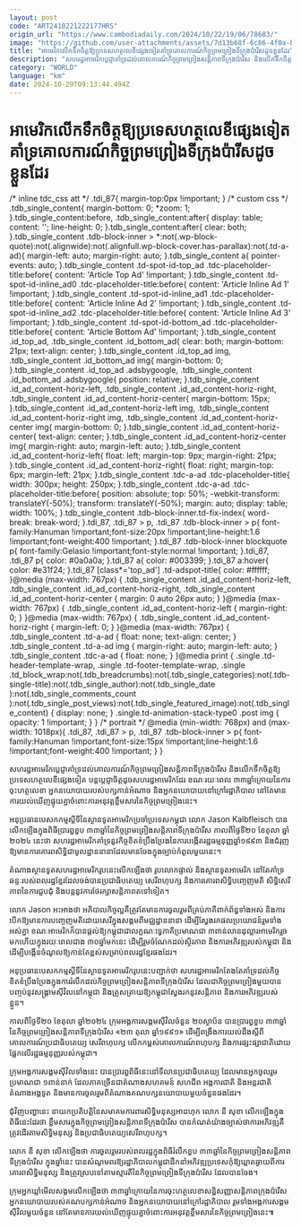 ```yaml
---
layout: post
code: "ART2410221222177HRS"
origin_url: "https://www.cambodiadaily.com/2024/10/22/19/06/78683/"
image: "https://github.com/user-attachments/assets/7d13b68f-6c86-4f0a-bf25-11af3bb56413"
title: "អាមេរិក​លើក​ទឹកចិត្ត​ឱ្យ​ប្រទេស​ហត្ថលេខី​ផ្សេង​ទៀត​គាំទ្រ​គោលការណ៍​កិច្ចព្រមព្រៀង​ទីក្រុង​ប៉ារីស​ដូច​ខ្លួន​ដែរ"
description: "សហរដ្ឋ​អាមេរិក​ប្ដេជ្ញា​គាំទ្រ​ដល់​គោលការណ៍​កិច្ចព្រមព្រៀង​សន្តិភាព​ទីក្រុង​ប៉ារីស និង​លើក​ទឹកចិត្ត​ឱ្យ​ប្រទេស​ហត្ថលេខី​ផ្សេង​ទៀត បន្ត​ប្ដេជ្ញា​ចិត្ត​ដូច​សហរដ្ឋ​អាមេរិក​ដែរ ខណៈ​រយៈពេល ៣៣​ឆ្នាំ​ក្រោយ​នៃ​ការ​ចុះហត្ថលេខា អ្នក​នយោបាយ​របស់​បក្ស​កាន់​អំណាច និង​អ្នក​នយោបាយ​នៅ​ក្រៅ​រដ្ឋាភិបាល នៅតែ​មាន​ការ​យល់​ឃើញ​ផ្ទុយ​គ្នា​ចំពោះ​ការ​អនុវត្ត​ខ្លឹមសារ​នៃ​កិច្ចព្រមព្រៀង​នេះ។"
category: "WORLD"
language: "km"
date: 2024-10-29T09:13:44.494Z
---
```


# អាមេរិក​លើក​ទឹកចិត្ត​ឱ្យ​ប្រទេស​ហត្ថលេខី​ផ្សេង​ទៀត​គាំទ្រ​គោលការណ៍​កិច្ចព្រមព្រៀង​ទីក្រុង​ប៉ារីស​ដូច​ខ្លួន​ដែរ

/\* inline tdc\_css att \*/ .tdi\_87{ margin-top:0px !important; } /\* custom css \*/ .tdb\_single\_content{ margin-bottom: 0; \*zoom: 1; }.tdb\_single\_content:before, .tdb\_single\_content:after{ display: table; content: ''; line-height: 0; }.tdb\_single\_content:after{ clear: both; }.tdb\_single\_content .tdb-block-inner > \*:not(.wp-block-quote):not(.alignwide):not(.alignfull.wp-block-cover.has-parallax):not(.td-a-ad){ margin-left: auto; margin-right: auto; }.tdb\_single\_content a{ pointer-events: auto; }.tdb\_single\_content .td-spot-id-top\_ad .tdc-placeholder-title:before{ content: 'Article Top Ad' !important; }.tdb\_single\_content .td-spot-id-inline\_ad0 .tdc-placeholder-title:before{ content: 'Article Inline Ad 1' !important; }.tdb\_single\_content .td-spot-id-inline\_ad1 .tdc-placeholder-title:before{ content: 'Article Inline Ad 2' !important; }.tdb\_single\_content .td-spot-id-inline\_ad2 .tdc-placeholder-title:before{ content: 'Article Inline Ad 3' !important; }.tdb\_single\_content .td-spot-id-bottom\_ad .tdc-placeholder-title:before{ content: 'Article Bottom Ad' !important; }.tdb\_single\_content .id\_top\_ad, .tdb\_single\_content .id\_bottom\_ad{ clear: both; margin-bottom: 21px; text-align: center; }.tdb\_single\_content .id\_top\_ad img, .tdb\_single\_content .id\_bottom\_ad img{ margin-bottom: 0; }.tdb\_single\_content .id\_top\_ad .adsbygoogle, .tdb\_single\_content .id\_bottom\_ad .adsbygoogle{ position: relative; }.tdb\_single\_content .id\_ad\_content-horiz-left, .tdb\_single\_content .id\_ad\_content-horiz-right, .tdb\_single\_content .id\_ad\_content-horiz-center{ margin-bottom: 15px; }.tdb\_single\_content .id\_ad\_content-horiz-left img, .tdb\_single\_content .id\_ad\_content-horiz-right img, .tdb\_single\_content .id\_ad\_content-horiz-center img{ margin-bottom: 0; }.tdb\_single\_content .id\_ad\_content-horiz-center{ text-align: center; }.tdb\_single\_content .id\_ad\_content-horiz-center img{ margin-right: auto; margin-left: auto; }.tdb\_single\_content .id\_ad\_content-horiz-left{ float: left; margin-top: 9px; margin-right: 21px; }.tdb\_single\_content .id\_ad\_content-horiz-right{ float: right; margin-top: 6px; margin-left: 21px; }.tdb\_single\_content .tdc-a-ad .tdc-placeholder-title{ width: 300px; height: 250px; }.tdb\_single\_content .tdc-a-ad .tdc-placeholder-title:before{ position: absolute; top: 50%; -webkit-transform: translateY(-50%); transform: translateY(-50%); margin: auto; display: table; width: 100%; }.tdb\_single\_content .tdb-block-inner.td-fix-index{ word-break: break-word; }.tdi\_87, .tdi\_87 > p, .tdi\_87 .tdb-block-inner > p{ font-family:Hanuman !important;font-size:20px !important;line-height:1.6 !important;font-weight:400 !important; }.tdi\_87 .tdb-block-inner blockquote p{ font-family:Gelasio !important;font-style:normal !important; }.tdi\_87, .tdi\_87 p{ color: #0a0a0a; }.tdi\_87 a{ color: #003399; }.tdi\_87 a:hover{ color: #e31f24; }.tdi\_87 \[class\*='top\_ad'\] .td-adspot-title{ color: #ffffff; }@media (max-width: 767px) { .tdb\_single\_content .id\_ad\_content-horiz-left, .tdb\_single\_content .id\_ad\_content-horiz-right, .tdb\_single\_content .id\_ad\_content-horiz-center { margin: 0 auto 26px auto; } }@media (max-width: 767px) { .tdb\_single\_content .id\_ad\_content-horiz-left { margin-right: 0; } }@media (max-width: 767px) { .tdb\_single\_content .id\_ad\_content-horiz-right { margin-left: 0; } }@media (max-width: 767px) { .tdb\_single\_content .td-a-ad { float: none; text-align: center; } .tdb\_single\_content .td-a-ad img { margin-right: auto; margin-left: auto; } .tdb\_single\_content .tdc-a-ad { float: none; } }@media print { .single .td-header-template-wrap, .single .td-footer-template-wrap, .single .td\_block\_wrap:not(.tdb\_breadcrumbs):not(.tdb\_single\_categories):not(.tdb-single-title):not(.tdb\_single\_author):not(.tdb\_single\_date ):not(.tdb\_single\_comments\_count ):not(.tdb\_single\_post\_views):not(.tdb\_single\_featured\_image):not(.tdb\_single\_content) { display: none; } .single.td-animation-stack-type0 .post img { opacity: 1 !important; } } /\* portrait \*/ @media (min-width: 768px) and (max-width: 1018px){ .tdi\_87, .tdi\_87 > p, .tdi\_87 .tdb-block-inner > p{ font-family:Hanuman !important;font-size:15px !important;line-height:1.6 !important;font-weight:400 !important; } }

សហរដ្ឋ​អាមេរិក​ប្ដេជ្ញា​គាំទ្រ​ដល់​គោលការណ៍​កិច្ចព្រមព្រៀង​សន្តិភាព​ទីក្រុង​ប៉ារីស និង​លើក​ទឹកចិត្ត​ឱ្យ​ប្រទេស​ហត្ថលេខី​ផ្សេង​ទៀត បន្ត​ប្ដេជ្ញា​ចិត្ត​ដូច​សហរដ្ឋ​អាមេរិក​ដែរ ខណៈ​រយៈពេល ៣៣​ឆ្នាំ​ក្រោយ​នៃ​ការ​ចុះហត្ថលេខា អ្នក​នយោបាយ​របស់​បក្ស​កាន់​អំណាច និង​អ្នក​នយោបាយ​នៅ​ក្រៅ​រដ្ឋាភិបាល នៅតែ​មាន​ការ​យល់​ឃើញ​ផ្ទុយ​គ្នា​ចំពោះ​ការ​អនុវត្ត​ខ្លឹមសារ​នៃ​កិច្ចព្រមព្រៀង​នេះ។

អនុប្រធាន​បេសកកម្ម​ស្តីទី​នៃ​ស្ថានទូត​អាមេរិក​ប្រចាំ​ប្រទេស​កម្ពុជា លោក Jason Kalbfleisch បាន​លើកឡើង​ក្នុង​ពិធី​ប្រារព្ធ​ខួប ៣៣​ឆ្នាំ​នៃ​កិច្ចព្រមព្រៀង​សន្តិភាព​ទីក្រុង​ប៉ារីស កាលពី​ថ្ងៃទី​២០ ខែ​តុលា ឆ្នាំ​២០២៤ នេះ​ថា សហរដ្ឋ​អាមេរិក​គាំទ្រ​នូវ​កិច្ចខិតខំ​ប្រឹងប្រែង​នៃ​ការ​បង្កើត​រដ្ឋធម្មនុញ្ញ​ឆ្នាំ​១៩៩៣ និង​ជំរុញ​ឱ្យ​មាន​ការ​គោរព​សិទ្ធិ​ជា​មូលដ្ឋាន​នានា​ដែល​មាន​ចែង​ក្នុង​ច្បាប់​កំពូល​មួយ​នេះ។

តំណាង​ស្ថានទូត​សហរដ្ឋ​អាមេរិក​រូប​នេះ​លើកឡើង​ថា រូបលោក​ផ្ទាល់ និង​ស្ថានទូត​អាមេរិក នៅតែ​គាំទ្រ​ឆន្ទៈ​របស់​ពលរដ្ឋ​ខ្មែរ​ដែល​ចង់បាន​ប្រជាធិបតេយ្យ សេរី​ពហុបក្ស និង​ការ​គោរព​សិទ្ធិ​បញ្ចេញមតិ សិទ្ធិ​សេរីភាព​នៃ​ការ​ជួបជុំ និង​បន្ត​នូវ​ការ​ថែរក្សា​សន្តិភាព​តទៅទៀត។

លោក Jason អះអាង​ថា អភិបាលកិច្ច​ល្អ​គឺ​ត្រូវតែ​មាន​ការ​ចូលរួម​ពី​គ្រប់​ភាគី​ពាក់ព័ន្ធ​ទាំងអស់ និង​ការ​បើក​ឱ្យ​មាន​ការ​បញ្ចេញមតិ​ដោយ​សេរី​ក្នុង​សង្គម​ពី​មជ្ឈដ្ឋាន​នានា ដើម្បី​ស្វែងរក​ផល​ប្រយោជន៍​រួម​ទាំងអស់​គ្នា ខណៈ​អាមេរិក​ក៏​បាន​ផ្តល់​ឱ្យ​កម្ពុជា​ជា​លក្ខណៈ​ទ្វេភាគី​ប្រមាណ​ជា ៣​ពាន់​លាន​ដុល្លារ​អាមេរិក​រួច​មក​ហើយ​ក្នុង​រយៈពេល​ជាង ៣០​ឆ្នាំ​មក​នេះ ដើម្បី​រួម​ចំណែក​ដល់​ស្ថិរភាព និង​ការ​អភិវឌ្ឍ​របស់​កម្ពុជា និង​ដើម្បី​បង្កើន​ចំណូល​ឱ្យ​កាន់តែ​ខ្ពស់​សម្រាប់​ពលរដ្ឋ​ខ្មែរ​ផង​ដែរ។

អនុប្រធាន​បេសកកម្ម​ស្តីទី​នៃ​ស្ថានទូត​អាមេរិក​រូប​នេះ​បញ្ជាក់​ថា សហរដ្ឋ​អាមេរិក​តែងតែ​គាំទ្រ​ដល់​កិច្ចខិតខំ​ប្រឹងប្រែង​ក្នុង​ការ​រំលឹក​ដល់​កិច្ចព្រមព្រៀង​សន្តិភាព​ទីក្រុង​ប៉ារីស ដែល​ជា​កិច្ចព្រមព្រៀង​មួយ​បាន​បញ្ចប់​នូវ​សង្គ្រាម​ស៊ីវិល​នៅ​កម្ពុជា និង​ត្រួសត្រាយ​ឱ្យ​កម្ពុជា​ស្វែងរក​នូវ​សន្តិភាព និង​ការ​អភិវឌ្ឍ​របស់​ខ្លួន។

កាលពី​ថ្ងៃទី​២០ ខែ​តុលា ឆ្នាំ​២០២៤ ក្រុម​អង្គការ​សង្គម​ស៊ីវិល​ចំនួន ២០​ស្ថាប័ន បាន​ប្រារព្ធ​ខួប ៣៣​ឆ្នាំ​នៃ​កិច្ចព្រមព្រៀង​សន្តិភាព​ទីក្រុង​ប៉ារីស «២៣ តុលា ឆ្នាំ​១៩៩១» ដើម្បី​ពង្រឹង​ការ​យល់ដឹង​ស្ដីពី​គោលការណ៍​ប្រជាធិបតេយ្យ សេរី​ពហុបក្ស លើក​កម្ពស់​គោលការណ៍​ពហុបក្ស និង​ការ​ផ្សះផ្សា​ជាតិ​ដោយ​ផ្អែក​លើ​រដ្ឋធម្មនុញ្ញ​របស់​កម្ពុជា។

ក្រុម​អង្គការ​សង្គម​ស៊ីវិល​ទាំងនេះ បាន​ប្រារព្ធ​ពិធី​នេះ​នៅ​ទីលាន​ប្រជាធិបតេយ្យ ដែល​មាន​អ្នក​ចូលរួម​ប្រមាណ​ជា ១​ពាន់​នាក់ ដែល​ភាគច្រើន​ជា​តំណាង​សហគមន៍ សហជីព អង្គការ​ជាតិ និង​អន្តរជាតិ តំណាង​អង្គទូត និង​មាន​ការ​ចូលរួម​ពី​តំណាង​គណបក្ស​នយោបាយ​មួយ​ចំនួន​ផង​ដែរ។

ជុំវិញ​បញ្ហា​នេះ នាយក​ប្រតិបត្តិ​នៃ​សមាគម​ការពារ​សិទ្ធិមនុស្ស​អាដហុក លោក នី សុខា លើកឡើង​ក្នុង​ពិធី​នេះ​ដែរ​ថា ខ្លឹមសារ​ក្នុង​កិច្ចព្រមព្រៀង​សន្តិភាព​ទីក្រុង​ប៉ារីស បាន​កំណត់​យ៉ាង​ច្បាស់​ថា​ការ​អភិវឌ្ឍ​គឺ​ត្រូវ​ដើរ​តាម​សិទ្ធិមនុស្ស និង​ប្រជាធិបតេយ្យ​សេរី​ពហុបក្ស។

លោក នី សុខា លើកឡើង​ថា ការ​ចូលរួម​របស់​ពលរដ្ឋ​ក្នុង​ពិធី​រំលឹក​ខួប ៣៣​ឆ្នាំ​នៃ​កិច្ចព្រមព្រៀង​សន្តិភាព​ទីក្រុង​ប៉ារីស ក្នុង​ឆ្នាំ​នេះ បាន​សំណូមពរ​ឱ្យ​រដ្ឋាភិបាល​កម្ពុជា​ដឹកនាំ​អភិវឌ្ឍ​ប្រទេស​កុំ​ឱ្យ​ឃ្លាត​ឆ្ងាយ​ពី​ការ​គោរព​សិទ្ធិមនុស្ស និង​ត្រូវ​ស្រប​ទៅ​តាម​ស្មារតី​នៃ​កិច្ចព្រមព្រៀង​ទីក្រុង​ប៉ារីស ដែល​បាន​ចែង។

ក្រុម​អ្នក​ឃ្លាំមើល​សង្គម​លើកឡើង​ថា ៣៣​ឆ្នាំ​ក្រោយ​នៃ​ការ​ចុះហត្ថលេខា​សន្ធិសញ្ញា​សន្តិភាព​ក្រុង​ប៉ារីស អ្នក​នយោបាយ​របស់​គណបក្ស​កាន់​អំណាច និង​អ្នក​នយោបាយ​នៅ​ក្រៅ​រដ្ឋាភិបាល រួម​ទាំង​អង្គការ​សង្គម​ស៊ីវិល​មួយ​ចំនួន នៅតែ​មាន​ការ​យល់ឃើញ​ផ្ទុយ​គ្នា​ចំពោះ​ការ​អនុវត្ត​ខ្លឹមសារ​នៃ​កិច្ចព្រមព្រៀង​នេះ៕